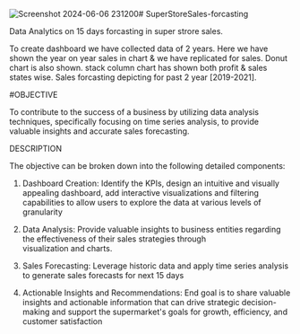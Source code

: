 ![Screenshot 2024-06-06 231200](https://github.com/Ruchisingh13/SuperStoreSales-forcasting/assets/141247708/14755d18-b120-4d4b-bbe9-6773eb98227c)# SuperStoreSales-forcasting

Data Analytics on 15 days forcasting in super strore sales.

To create dashboard we have collected data of 2 years.
Here we have shown the year on year sales in chart & we have replicated for sales.
Donut chart is also shown. stack column chart has shown both profit & sales states wise.
Sales forcasting depicting for past 2 year [2019-2021].

#OBJECTIVE

To contribute to the success of a business by utilizing data analysis techniques, specifically focusing on time series analysis, to provide valuable insights and accurate sales forecasting.

DESCRIPTION

The objective can be broken down into the following detailed components:

1. Dashboard Creation: Identify the KPIs, design an intuitive and visually appealing dashboard, add interactive visualizations and filtering capabilities to allow users to explore the data at various levels of granularity

2. Data Analysis: Provide valuable insights to business entities regarding the effectiveness of their sales strategies through visualization and charts.
3. Sales Forecasting: Leverage historic data and apply time series analysis to generate sales forecasts for next 15 days

4. Actionable Insights and Recommendations: End goal is to share valuable insights and actionable information that can drive strategic decision-making and support the supermarket's goals for growth, efficiency, and customer satisfaction






